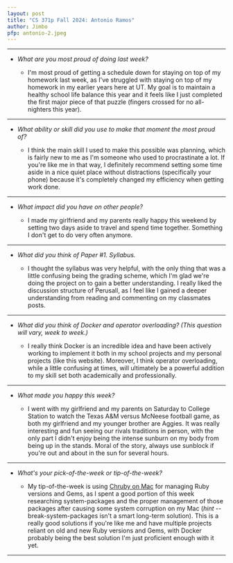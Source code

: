```yaml
---
layout: post
title: "CS 371p Fall 2024: Antonio Ramos"
author: Jimbo
pfp: antonio-2.jpeg
---
```

---
* *What are you most proud of doing last week?*

    * I'm most proud of getting a schedule down for staying on top of my homework last week, as I've struggled with staying on top of my homework in my earlier years here at UT. My goal is to maintain a healthy school life balance this year and it feels like I just completed the first major piece of that puzzle (fingers crossed for no all-nighters this year).

---
* *What ability or skill did you use to make that moment the most proud of?*

    * I think the main skill I used to make this possible was planning, which is fairly new to me as I'm someone who used to procrastinate a lot. If you're like me in that way, I definitely recommend setting some time aside in a nice quiet place without distractions (specifically your phone) because it's completely changed my efficiency when getting work done. 

---
* *What impact did you have on other people?*

    * I made my girlfriend and my parents really happy this weekend by setting two days aside to travel and spend time together. Something I don't get to do very often anymore.

---
* *What did you think of Paper #1. Syllabus.*

    * I thought the syllabus was very helpful, with the only thing that was a little confusing being the grading scheme, which I'm glad we're doing the project on to gain a better understanding. I really liked the discussion structure of Perusall, as I feel like I gained a deeper understanding from reading and commenting on my classmates posts.

---
* *What did you think of Docker and operator overloading? (This question will vary, week to week.)*

    * I really think Docker is an incredible idea and have been actively working to implement it both in my school projects and my personal projects (like this website). Moreover, I think operator overloading, while a little confusing at times, will ultimately be a powerful addition to my skill set both academically and professionally.

---
* *What made you happy this week?*

    * I went with my girlfriend and my parents on Saturday to College Station to watch the Texas A&M versus McNeese football game, as both my girlfriend and my younger brother are Aggies. It was really interesting and fun seeing our rivals traditions in person, with the only part I didn't enjoy being the intense sunburn on my body from being up in the stands. Moral of the story, always use sunblock if you're out and about in the sun for several hours.

---
* *What's your pick-of-the-week or tip-of-the-week?*

    * My tip-of-the-week is using [Chruby on Mac](https://mac.install.guide/ruby/12) for managing Ruby versions and Gems, as I spent a good portion of this week researching system-packages and the proper management of those packages after causing some system corruption on my Mac (*hint* --break-system-packages isn't a smart long-term solution). This is a really good solutions if you're like me and have multiple projects reliant on old and new Ruby versions and Gems, with Docker probably being the best solution I'm just proficient enough with it yet.

---